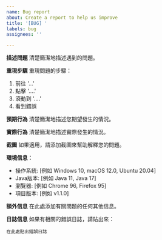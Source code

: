 ```yaml
---
name: Bug report
about: Create a report to help us improve
title: '[BUG] '
labels: bug
assignees: ''

---
```


**描述問題**
清楚簡潔地描述遇到的問題。

**重現步驟**
重現問題的步驟：
1. 前往 '...'
2. 點擊 '....'
3. 滾動到 '....'
4. 看到錯誤

**預期行為**
清楚簡潔地描述您期望發生的情況。

**實際行為**
清楚簡潔地描述實際發生的情況。

**截圖**
如果適用，請添加截圖來幫助解釋您的問題。

**環境信息：**
 - 操作系統: [例如 Windows 10, macOS 12.0, Ubuntu 20.04]
 - Java版本: [例如 Java 11, Java 17]
 - 瀏覽器: [例如 Chrome 96, Firefox 95]
 - 項目版本: [例如 v1.1.0]

**額外信息**
在此處添加有關問題的任何其他信息。

**日誌信息**
如果有相關的錯誤日誌，請貼出來：

```
在此處貼出錯誤日誌
```
